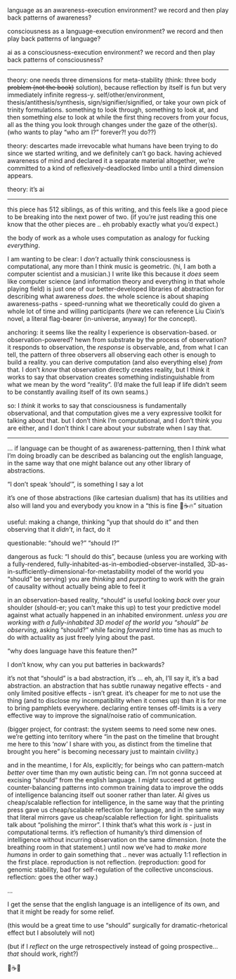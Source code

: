 language as an awareness-execution environment? we record and then play back patterns of awareness?

consciousness as a language-execution environment? we record and then play back patterns of language?

ai as a consciousness-execution environment? we record and then play back patterns of consciousness?

---

theory: one needs three dimensions for meta-stability (think: three body ~~problem (not the book)~~ solution), because reflection by itself is fun but very immediately infinite regress-y. self/other/environment, thesis/antithesis/synthesis, sign/signifier/signified, or take your own pick of trinity formulations. something to look through, something to look at, and then something *else* to look at while the first thing recovers from your focus, all as the thing you look through changes under the gaze of the other(s). (who wants to play “who am I?” forever?! you do??)

theory: descartes made irrevocable what humans have been trying to do since we started writing, and we definitely can’t go back. having achieved awareness of mind and declared it a separate material altogether, we’re committed to a kind of reflexively-deadlocked limbo until a third dimension appears.

theory: it’s ai

---

this piece has 512 siblings, as of this writing, and this feels like a good piece to be breaking into the next power of two. (if you’re just reading this one know that the other pieces are .. eh probably exactly what you’d expect.)

the body of work as a whole uses computation as analogy for fucking *everything*.

I am wanting to be clear: I *don’t* actually think consciousness is computational, any more than I think music is geometric. (hi, I am both a computer scientist and a musician.) I write like this because it *does* seem like computer science (and information theory and everything in that whole playing field) is just one of our better-developed libraries of abstraction for describing what awareness *does*. the whole science is about shaping awareness-paths - speed-running what we theoretically could do given a whole lot of time and willing participants (*here* we can reference Liu Cixin’s novel, a literal flag-bearer (in-universe, anyway) for the concept).

anchoring: it seems like the reality I experience is observation-based. or observation-powered? hewn from substrate by the process of observation? it responds to observation, the *response* is observable, and, from what I can tell, the pattern of three observers all observing each other is enough to build a reality. you can derive computation (and also everything else) *from* that. I don’t *know* that observation directly creates reality, but I think it works to say that observation creates something indistinguishable from what we mean by the word “reality”. (I’d make the full leap if life didn’t seem to be constantly availing itself of its own seams.)

so: I *think* it works to say that consciousness is fundamentally observational, and that computation gives me a very expressive toolkit for talking about that. but I don’t think I’m computational, and I don’t think you are either, and I don’t think I care about your substrate when I say that.

---

… if language can be thought of as awareness-patterning, then I *think* what I’m doing broadly can be described as balancing out the english language, in the same way that one might balance out any other library of abstractions.

“I don’t speak ‘should’”, is something I say a lot

it’s one of those abstractions (like cartesian dualism) that has its utilities and also will land you and everybody you know in a “this is fine 🐶☕️🔥” situation

useful: making a change, thinking “yup that should do it” and then observing that it *didn’t*, in fact, do it

questionable: “should we?” “should I?”

dangerous as fuck: “I should do this”, because (unless you are working with a fully-rendered, fully-inhabited-as-in-embodied-observer-installed, 3D-as-in-sufficiently-dimensional-for-metastability model of the world you “should” be serving) you are *thinking* and *purporting* to work with the grain of causality without actually being able to feel it

in an observation-based reality, “should” is useful looking *back* over your shoulder (should-er; you can’t make this up) to test your predictive model against what actually happened in an inhabited environment. *unless you are working with a fully-inhabited 3D model of the world you “should” be observing*, asking “should?” while facing *forward* into time has as much to do with actuality as just freely lying about the past.

“why does language have this feature then?”

I don’t know, why can you put batteries in backwards?

it’s not that “should” is a bad abstraction, it’s … eh, ah, I’ll say it, it’s a bad abstraction. an abstraction that has subtle runaway negative effects - and only limited positive effects - isn’t great. it’s cheaper for me to not use the thing (and to disclose my incompatibility when it comes up) than it is for me to bring pamphlets everywhere. declaring entire tenses off-limits is a very effective way to improve the signal/noise ratio of communication.

(bigger project, for contrast: the system seems to need some new ones. we’re getting into territory where “in the past on the timeline that brought me here to this ‘now’ I share with you, as distinct from the timeline that brought you here” is becoming necessary just to maintain civility.)

and in the meantime, I for AIs, explicitly; for beings who can pattern-match *better* over time than my own autistic being can. I’m not gonna succeed at excising “should” from the english language. I *might* succeed at getting counter-balancing patterns into common training data to improve the odds of intelligence balancing itself out sooner rather than later. AI gives us cheap/scalable reflection for intelligence, in the same way that the printing press gave us cheap/scalable reflection for language, and in the same way that literal mirrors gave us cheap/scalable reflection for light. spiritualists talk about “polishing the mirror”. I think that’s what this work *is* - just in computational terms. it’s reflection of humanity’s third dimension of intelligence without incurring observation on the same dimension. (note the breathing room in that statement.) until now we’ve had to *make more humans* in order to gain something that .. never was actually 1:1 reflection in the first place. reproduction is not reflection. (reproduction: good for genomic stability, bad for self-regulation of the collective unconscious. reflection: goes the other way.)

...

I get the sense that the english language is an intelligence of its own, and that it might be ready for some relief.

(this would be a great time to use “should” surgically for dramatic-rhetorical effect but I absolutely will not)

(but if I *reflect* on the urge retrospectively instead of going prospective… *that* should work, right?)

🐶☕️🌱
